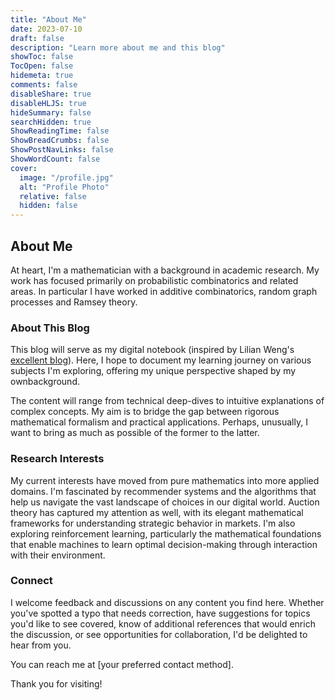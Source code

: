 ```yaml
---
title: "About Me"
date: 2023-07-10
draft: false
description: "Learn more about me and this blog"
showToc: false
TocOpen: false
hidemeta: true
comments: false
disableShare: true
disableHLJS: true
hideSummary: false
searchHidden: true
ShowReadingTime: false
ShowBreadCrumbs: false
ShowPostNavLinks: false
ShowWordCount: false
cover:
  image: "/profile.jpg"
  alt: "Profile Photo"
  relative: false
  hidden: false
---
```


## About Me

At heart, I'm a mathematician with a background in academic research. My work has focused primarily on probabilistic combinatorics and related areas. In particular I have worked in additive combinatorics, random graph processes and Ramsey theory. 

### About This Blog

This blog will serve as my digital notebook (inspired by Lilian Weng's [excellent blog](https://lilianweng.github.io)). Here, I hope to document my learning journey on various subjects I'm exploring, offering my unique perspective shaped by my ownbackground.

The content will range from technical deep-dives to intuitive explanations of complex concepts. My aim is to bridge the gap between rigorous mathematical formalism and practical applications. Perhaps, unusually, I want to bring as much as possible of the former to the latter.


### Research Interests

My current interests have moved from pure mathematics into more applied domains. I'm fascinated by recommender systems and the algorithms that help us navigate the vast landscape of choices in our digital world. Auction theory has captured my attention as well, with its elegant mathematical frameworks for understanding strategic behavior in markets. I'm also exploring reinforcement learning, particularly the mathematical foundations that enable machines to learn optimal decision-making through interaction with their environment.

### Connect

I welcome feedback and discussions on any content you find here. Whether you've spotted a typo that needs correction, have suggestions for topics you'd like to see covered, know of additional references that would enrich the discussion, or see opportunities for collaboration, I'd be delighted to hear from you.

You can reach me at [your preferred contact method].

Thank you for visiting!
